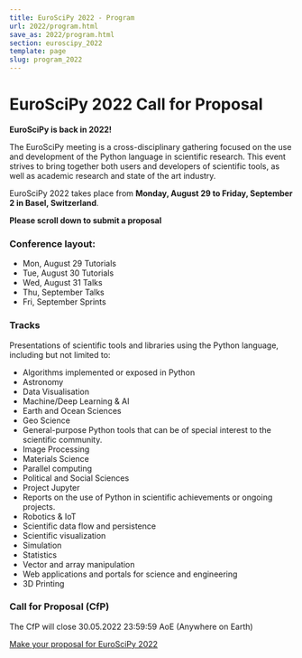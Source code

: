 ```yaml
---
title: EuroSciPy 2022 - Program
url: 2022/program.html
save_as: 2022/program.html
section: euroscipy_2022
template: page
slug: program_2022
---
```


# EuroSciPy 2022 Call for Proposal

**EuroSciPy is back in 2022!**

The EuroSciPy meeting is a cross-disciplinary gathering focused on the use and
development of the Python language in scientific research. This event strives
to bring together both users and developers of scientific tools, as well as
academic research and state of the art industry.

EuroSciPy 2022 takes place from **Monday, August 29 to Friday, September 2 in Basel, Switzerland**.

**Please scroll down to submit a proposal**

### Conference layout:

- Mon, August 29 Tutorials
- Tue, August 30 Tutorials
- Wed, August 31 Talks
- Thu, September Talks
- Fri, September Sprints

### Tracks

Presentations of scientific tools and libraries using the Python language,
including but not limited to:

- Algorithms implemented or exposed in Python
- Astronomy
- Data Visualisation
- Machine/Deep Learning & AI
- Earth and Ocean Sciences
- Geo Science
- General-purpose Python tools that can be of special interest to the scientific community.
- Image Processing
- Materials Science
- Parallel computing
- Political and Social Sciences
- Project Jupyter
- Reports on the use of Python in scientific achievements or ongoing projects.
- Robotics & IoT
- Scientific data flow and persistence
- Scientific visualization
- Simulation
- Statistics
- Vector and array manipulation
- Web applications and portals for science and engineering
- 3D Printing

### Call for Proposal (CfP)

The CfP will close 30.05.2022 23:59:59 AoE (Anywhere on Earth)

[Make your proposal for EuroSciPy 2022](https://pretalx.com/euroscipy-2022/cfp)
